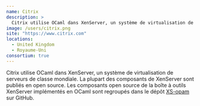 ```yaml
---
name: Citrix
description: >
  Citrix utilise OCaml dans XenServer, un système de virtualisation de serveurs de classe mondiale.
image: /users/citrix.png
site: "https://www.citrix.com"
locations: 
  - United Kingdom
  - Royaume-Uni
consortium: true
---
```


Citrix utilise OCaml dans XenServer, un système de virtualisation de serveurs de classe mondiale. La plupart des composants de XenServer sont publiés en open source. Les composants open source de la boîte à outils XenServer implémentés en OCaml sont regroupés dans le dépôt [XS-opam](https://github.com/xapi-project/xs-opam) sur GitHub.
